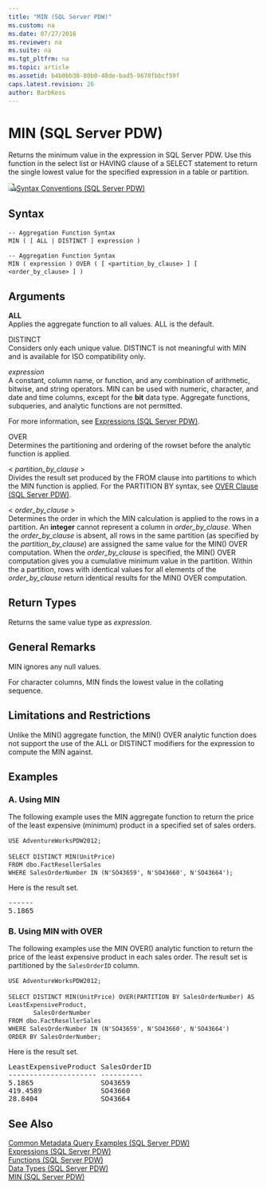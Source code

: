 ```yaml
---
title: "MIN (SQL Server PDW)"
ms.custom: na
ms.date: 07/27/2016
ms.reviewer: na
ms.suite: na
ms.tgt_pltfrm: na
ms.topic: article
ms.assetid: b4b0bb38-80b0-48de-bad5-9678fbbcf59f
caps.latest.revision: 26
author: BarbKess
---
```

# MIN (SQL Server PDW)
Returns the minimum value in the expression in SQL Server PDW. Use this function in the select list or HAVING clause of a SELECT statement to return the single lowest value for the specified expression in a table or partition.  
  
![Topic link icon](../../mpp/sqlpdw/media/Topic_Link.gif "Topic_Link")[Syntax Conventions &#40;SQL Server PDW&#41;](../../mpp/sqlpdw/syntax-conventions-sql-server-pdw.md)  
  
## Syntax  
  
```  
-- Aggregation Function Syntax  
MIN ( [ ALL | DISTINCT ] expression )  
```  
  
```  
-- Aggregation Function Syntax   
MIN ( expression ) OVER ( [ <partition_by_clause> ] [ <order_by_clause> ] )  
```  
  
## Arguments  
**ALL**  
Applies the aggregate function to all values. ALL is the default.  
  
DISTINCT  
Considers only each unique value. DISTINCT is not meaningful with MIN and is available for ISO compatibility only.  
  
*expression*  
A constant, column name, or function, and any combination of arithmetic, bitwise, and string operators. MIN can be used with numeric, character, and date and time columns, except for the **bit** data type. Aggregate functions, subqueries, and analytic functions are not permitted.  
  
For more information, see [Expressions &#40;SQL Server PDW&#41;](../../mpp/sqlpdw/expressions-sql-server-pdw.md).  
  
OVER  
Determines the partitioning and ordering of the rowset before the analytic function is applied.  
  
< *partition_by_clause* >  
Divides the result set produced by the FROM clause into partitions to which the MIN function is applied. For the PARTITION BY syntax, see [OVER Clause &#40;SQL Server PDW&#41;](../../mpp/sqlpdw/over-clause-sql-server-pdw.md).  
  
< *order_by_clause* >  
Determines the order in which the MIN calculation is applied to the rows in a partition. An **integer** cannot represent a column in *order_by_clause*. When the *order_by_clause* is absent, all rows in the same partition (as specified by the *partition_by_clause*) are assigned the same value for the MIN() OVER computation. When the *order_by_clause* is specified, the MIN() OVER computation gives you a cumulative minimum value in the partition. Within the a partition, rows with identical values for all elements of the *order_by_clause* return identical results for the MIN() OVER computation.  
  
## Return Types  
Returns the same value type as *expression*.  
  
## General Remarks  
MIN ignores any null values.  
  
For character columns, MIN finds the lowest value in the collating sequence.  
  
## Limitations and Restrictions  
Unlike the MIN() aggregate function, the MIN() OVER analytic function does not support the use of the ALL or DISTINCT modifiers for the expression to compute the MIN against.  
  
## Examples  
  
### A. Using MIN  
The following example uses the MIN aggregate function to return the price of the least expensive (minimum) product in a specified set of sales orders.  
  
```  
USE AdventureWorksPDW2012;  
  
SELECT DISTINCT MIN(UnitPrice)  
FROM dbo.FactResellerSales   
WHERE SalesOrderNumber IN (N'SO43659', N'SO43660', N'SO43664');  
```  
  
Here is the result set.  
  
<pre>------  
5.1865</pre>  
  
### B. Using MIN with OVER  
The following examples use the MIN OVER() analytic function to return the price of the least expensive product in each sales order. The result set is partitioned by the `SalesOrderID` column.  
  
```  
USE AdventureWorksPDW2012;  
  
SELECT DISTINCT MIN(UnitPrice) OVER(PARTITION BY SalesOrderNumber) AS LeastExpensiveProduct,  
       SalesOrderNumber  
FROM dbo.FactResellerSales    
WHERE SalesOrderNumber IN (N'SO43659', N'SO43660', N'SO43664')  
ORDER BY SalesOrderNumber;  
```  
  
Here is the result set.  
  
<pre>LeastExpensiveProduct SalesOrderID  
--------------------- ----------  
5.1865                SO43659  
419.4589              SO43660  
28.8404               SO43664</pre>  
  
## See Also  
[Common Metadata Query Examples &#40;SQL Server PDW&#41;](../../mpp/sqlpdw/common-metadata-query-examples-sql-server-pdw.md)  
[Expressions &#40;SQL Server PDW&#41;](../../mpp/sqlpdw/expressions-sql-server-pdw.md)  
[Functions &#40;SQL Server PDW&#41;](../../mpp/sqlpdw/functions-sql-server-pdw.md)  
[Data Types &#40;SQL Server PDW&#41;](../../mpp/sqlpdw/data-types-sql-server-pdw.md)  
[MIN &#40;SQL Server PDW&#41;](../../mpp/sqlpdw/min-sql-server-pdw.md)  
  
